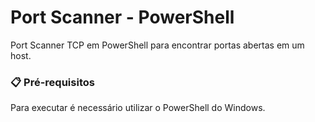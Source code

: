 # Port Scanner - PowerShell

Port Scanner TCP em PowerShell para encontrar portas abertas em um host.

### 📋 Pré-requisitos

Para executar é necessário utilizar o PowerShell do Windows.
